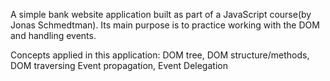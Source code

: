 A simple bank website application built as part of a JavaScript course(by Jonas Schmedtman).
Its main purpose is to practice working with the DOM and handling events.

Concepts applied in this application:
DOM tree, DOM structure/methods, DOM traversing
Event propagation, Event Delegation